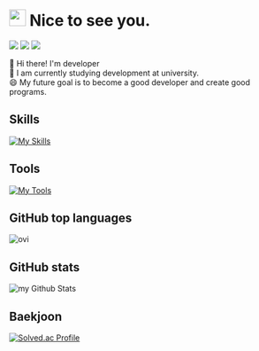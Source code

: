 <!-- ================================================================================================================================================================ -->
# <img src="https://emojis.slackmojis.com/emojis/images/1531849430/4246/blob-sunglasses.gif?1531849430" width="30"/> Nice to see you.

<p>
  <a href=https://velog.io/@eilison target="_blank"><img src="https://img.shields.io/badge/Tech_Blog-DD0B78?style=flat-square&logo=GitHub%20Sponsors&logoColor=white"/></a>
  <a href="https://www.linkedin.com/in/%EC%84%B1%EC%88%98-%EC%9E%84-2a2487219/" target="_blank"><img src="https://img.shields.io/badge/SeongsuIm-0A66C2?style=flat-square&logo=Linkedin&logoColor=white"/></a>
  <a href="in05013300@gmail.com" target="_blank"><img src="https://img.shields.io/badge/in05013300@gmail.com-EA4335?style=flat-square&logo=Gmail&logoColor=white"/></a>
</p>

<p>
   🔭 Hi there! I'm developer <br/>
   🌱 I am currently studying development at university. <br/>
   😄 My future goal is to become a good developer and create good programs.
</p>
<!-- ================================================================================================================================================================ -->

<!-- ================================================================================================================================================================ -->
## Skills
[![My Skills](https://skillicons.dev/icons?i=html,css,js)](https://skillicons.dev) <!-- ts,react,vuejs,py -->
<br>

## Tools
[![My Tools](https://skillicons.dev/icons?i=vscode,figma&theme=light)](https://skillicons.dev) <!-- mysql,idea ,mongodb -->
<!-- ================================================================================================================================================================ -->

<!-- ================================================================================================================================================================ -->
## GitHub top languages
<img src="https://github-readme-stats.vercel.app/api/top-langs?username=Eilison98&show_icons=true&locale=en&layout=compact&theme=chartreuse-dark" alt="ovi" />

## GitHub stats
<img align="center" src="https://github-readme-stats.vercel.app/api?username=Eilison98&include_all_commits=true&count_private=true&show_icons=true&line_height=20&title_color=2B5BBD&icon_color=1124BB&text_color=A1A1A1&bg_color=0,000000,130F40" alt="my Github Stats"/>
<!-- ================================================================================================================================================================ -->

<!-- ================================================================================================================================================================ -->
## Baekjoon
[![Solved.ac Profile](http://mazassumnida.wtf/api/generate_badge?boj=in3300)](https://solved.ac/in3300)
<!-- ================================================================================================================================================================ -->
